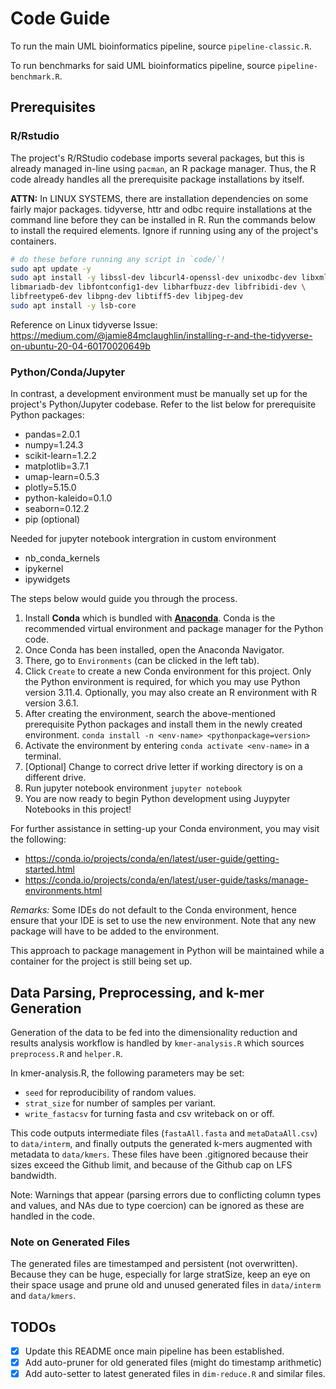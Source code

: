 # Code Guide

To run the main UML bioinformatics pipeline, source `pipeline-classic.R`.

To run benchmarks for said UML bioinformatics pipeline, source `pipeline-benchmark.R`.

## Prerequisites

### R/Rstudio

The project's R/RStudio codebase imports several packages,
but this is already managed in-line using `pacman`, an R package manager.
Thus, the R code already handles all the prerequisite package installations
by itself.

**ATTN:** In LINUX SYSTEMS, there are installation dependencies on some fairly
major packages. tidyverse, httr and odbc require installations at the command
line before they can be installed in R. Run the commands below to install the required elements. Ignore if running using any of the project's containers.

```bash
# do these before running any script in `code/`!
sudo apt update -y
sudo apt install -y libssl-dev libcurl4-openssl-dev unixodbc-dev libxml2-dev \
libmariadb-dev libfontconfig1-dev libharfbuzz-dev libfribidi-dev \
libfreetype6-dev libpng-dev libtiff5-dev libjpeg-dev
sudo apt install -y lsb-core
```

Reference on Linux tidyverse Issue:
https://medium.com/@jamie84mclaughlin/installing-r-and-the-tidyverse-on-ubuntu-20-04-60170020649b

### Python/Conda/Jupyter

In contrast, a development environment must be manually set up for the project's
Python/Jupyter codebase. Refer to the list below for prerequisite Python packages:

- pandas=2.0.1
- numpy=1.24.3
- scikit-learn=1.2.2
- matplotlib=3.7.1
- umap-learn=0.5.3
- plotly=5.15.0
- python-kaleido=0.1.0
- seaborn=0.12.2
- pip (optional)
  
Needed for jupyter notebook intergration in custom environment

- nb_conda_kernels
- ipykernel
- ipywidgets

The steps below would guide you through the process.

1. Install **Conda** which is bundled with [**Anaconda**](https://www.anaconda.com/download). 
Conda is the recommended virtual environment and package
manager for the Python code.
2. Once Conda has been installed, open the Anaconda Navigator.
3. There, go to `Environments` (can be clicked in the left tab).
4. Click `Create` to create a new Conda environment for this project.
Only the Python environment is required, for which you may use Python version
3.11.4. Optionally, you may also create an R environment with R version 3.6.1.
5. After creating the environment, search the above-mentioned prerequisite Python packages
and install them in the newly created environment. `conda install -n <env-name> <pythonpackage=version>`
6. Activate the environment by entering `conda activate <env-name>` in a terminal.
7. [Optional] Change to correct drive letter if working directory is on a different drive.
8. Run jupyter notebook environment `jupyter notebook`
9. You are now ready to begin Python development using Juypyter Notebooks in this project!

For further assistance in setting-up your Conda environment,
you may visit the following:

- https://conda.io/projects/conda/en/latest/user-guide/getting-started.html
- https://conda.io/projects/conda/en/latest/user-guide/tasks/manage-environments.html

*Remarks:*
Some IDEs do not default to the Conda environment, hence ensure that
your IDE is set to use the new environment.
Note that any new package will have to be added to the environment.

This approach to package management in Python will be maintained
while a container for the project is still being set up.

## Data Parsing, Preprocessing, and k-mer Generation

Generation of the data to be fed into the dimensionality reduction and results analysis
workflow is handled by `kmer-analysis.R` which sources `preprocess.R` and `helper.R`.

In kmer-analysis.R, the following parameters may be set:

- `seed` for reproducibility of random values.
- `strat_size` for number of samples per variant.
- `write_fastacsv` for turning fasta and csv writeback on or off.

This code outputs intermediate files (`fastaAll.fasta` and `metaDataAll.csv`) to `data/interm`, and
finally outputs the generated k-mers augmented with metadata to `data/kmers`. These files have
been .gitignored because their sizes exceed the Github limit, and because of the Github cap on LFS bandwidth.

Note: Warnings that appear (parsing errors due to conflicting column types and values,
and NAs due to type coercion) can be ignored as these are handled in the code.

### Note on Generated Files

The generated files are timestamped and persistent (not overwritten). Because
they can be huge, especially for large stratSize, keep an eye on their space usage
and prune old and unused generated files in `data/interm` and `data/kmers`.

## TODOs

- [X] Update this README once main pipeline has been established.
- [x] Add auto-pruner for old generated files (might do timestamp arithmetic)
- [x] Add auto-setter to latest generated files in `dim-reduce.R` and similar files.

